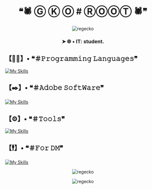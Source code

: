 <h1 align="center">❝🕷️ Ⓖ Ⓚ Ⓞ  #  ⓇⓄⓄⓉ 🕷️❞</h1>
<p align="center"> <img src="https://i.pinimg.com/originals/99/ea/b5/99eab5bf1cd45b9899e6346c0141fb71.gif" alt="regecko" /> </p>

<h3 align="center">
 ➤ 🌐 • IT: student.
</h3>
<p align="center">
</p>

<h2><strong>【🕵️‍♂️】• ❝＃𝙿𝚛𝚘𝚐𝚛𝚊𝚖𝚖𝚒𝚗𝚐 𝙻𝚊𝚗𝚐𝚞𝚊𝚐𝚎𝚜❞</strong></h2>

[![My Skills](https://skillicons.dev/icons?i=py,html,css,js&perline=4&nbsp)](https://github.com/reGecko)

<h2><strong>【✒️】• ❝＃𝙰𝚍𝚘𝚋𝚎 𝚂𝚘𝚏𝚝𝚆𝚊𝚛𝚎❞</strong></h2>

[![My Skills](https://skillicons.dev/icons?i=ps,ae,pr&perline=3&nbsp)](https://github.com/reGecko)

<h2><strong>【⚙️】• ❝＃𝚃𝚘𝚘𝚕𝚜❞</strong></h2>

[![My Skills](https://skillicons.dev/icons?i=vscode,idea,github,gcp&perline=4&nbsp)](https://github.com/reGecko)

<h2><strong>【🕴️】• ❝＃𝙵𝚘𝚛 𝙳𝙼❞</strong></h2>

[![My Skills](https://skillicons.dev/icons?i=discord&perline=4&nbsp)](https://github.com/reGecko)

<p align="center"> <img src="https://komarev.com/ghpvc/?username=regecko&label=Profile%20views&color=0e75b6&style=flat" alt="regecko" /> </p>
<p align="center"> <img src="https://github-readme-stats.vercel.app/api?username=regecko&show_icons=true&locale=en" alt="regecko" /> </p>



